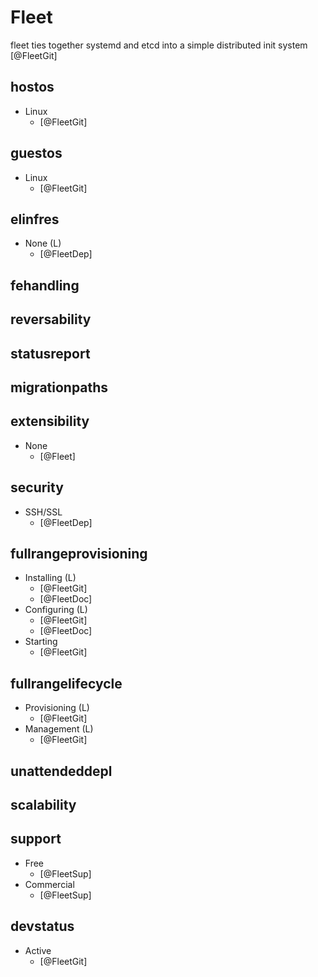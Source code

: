 # Fleet
fleet ties together systemd and etcd into a simple distributed init system [@FleetGit]

## hostos
- Linux
    - [@FleetGit]

## guestos
- Linux
    - [@FleetGit]

## elinfres
- None (L)
    - [@FleetDep]

## fehandling

## reversability

## statusreport

## migrationpaths

## extensibility
- None
    - [@Fleet]

## security
- SSH/SSL
    - [@FleetDep]

## fullrangeprovisioning
- Installing (L)
    - [@FleetGit]
    - [@FleetDoc]
- Configuring (L)
    - [@FleetGit]
    - [@FleetDoc]
- Starting
    - [@FleetGit]

## fullrangelifecycle
- Provisioning (L)
    - [@FleetGit]
- Management (L)
    - [@FleetGit]

## unattendeddepl

## scalability

## support
- Free
    - [@FleetSup]
- Commercial
    - [@FleetSup]

## devstatus
- Active
    - [@FleetGit]
